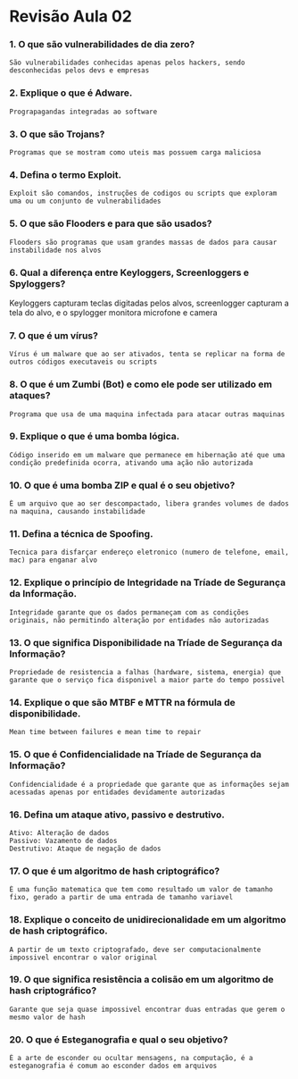 # Revisão Aula 02

### 1. O que são **vulnerabilidades de dia zero**?
    São vulnerabilidades conhecidas apenas pelos hackers, sendo desconhecidas pelos devs e empresas

### 2. Explique o que é **Adware**.
    Prograpagandas integradas ao software  

### 3. O que são **Trojans**?
    Programas que se mostram como uteis mas possuem carga maliciosa

### 4. Defina o termo **Exploit**.
    Exploit são comandos, instruções de codigos ou scripts que exploram uma ou um conjunto de vulnerabilidades

### 5. O que são **Flooders** e para que são usados?
    Flooders são programas que usam grandes massas de dados para causar instabilidade nos alvos  

### 6. Qual a diferença entre **Keyloggers**, **Screenloggers** e **Spyloggers**?
  Keyloggers capturam teclas digitadas pelos alvos, screenlogger capturam a tela do alvo, e o spylogger monitora microfone e camera

### 7. O que é um **vírus**?
    Vírus é um malware que ao ser ativados, tenta se replicar na forma de outros códigos executaveis ou scripts    
   
### 8. O que é um **Zumbi (Bot)** e como ele pode ser utilizado em ataques?
    Programa que usa de uma maquina infectada para atacar outras maquinas

### 9. Explique o que é uma **bomba lógica**.
    Código inserido em um malware que permanece em hibernação até que uma condição predefinida ocorra, ativando uma ação não autorizada    

### 10. O que é uma **bomba ZIP** e qual é o seu objetivo?
    É um arquivo que ao ser descompactado, libera grandes volumes de dados na maquina, causando instabilidade   

### 11. Defina a técnica de **Spoofing**.
    Tecnica para disfarçar endereço eletronico (numero de telefone, email, mac) para enganar alvo
    
### 12. Explique o princípio de **Integridade** na Tríade de Segurança da Informação.
    Integridade garante que os dados permaneçam com as condições originais, não permitindo alteração por entidades não autorizadas
    
### 13. O que significa **Disponibilidade** na Tríade de Segurança da Informação?
    Propriedade de resistencia a falhas (hardware, sistema, energia) que garante que o serviço fica disponivel a maior parte do tempo possivel

### 14. Explique o que são **MTBF** e **MTTR** na fórmula de disponibilidade.
    Mean time between failures e mean time to repair    

### 15. O que é **Confidencialidade** na Tríade de Segurança da Informação?
    Confidencialidade é a propriedade que garante que as informações sejam acessadas apenas por entidades devidamente autorizadas    

### 16. Defina um ataque **ativo**, **passivo** e **destrutivo**.
    Ativo: Alteração de dados
    Passivo: Vazamento de dados
    Destrutivo: Ataque de negação de dados  

### 17. O que é um **algoritmo de hash criptográfico**?
    É uma função matematica que tem como resultado um valor de tamanho fixo, gerado a partir de uma entrada de tamanho variavel
    
### 18. Explique o conceito de **unidirecionalidade** em um algoritmo de hash criptográfico.
    A partir de um texto criptografado, deve ser computacionalmente impossivel encontrar o valor original

### 19. O que significa **resistência a colisão** em um algoritmo de hash criptográfico?
    Garante que seja quase impossivel encontrar duas entradas que gerem o mesmo valor de hash
    
### 20. O que é **Esteganografia** e qual o seu objetivo?
    É a arte de esconder ou ocultar mensagens, na computação, é a esteganografia é comum ao esconder dados em arquivos
